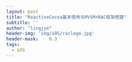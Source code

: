 ```yaml
---
layout: post
title: "ReactiveCocoa基本使用与MVVM+RAC框架搭建"
subtitle: ''
author: "lingjye"
header-img: 'img/iOS/raclogo.jpg'
header-mask:	0.3
tags:
  - iOS
---
```

